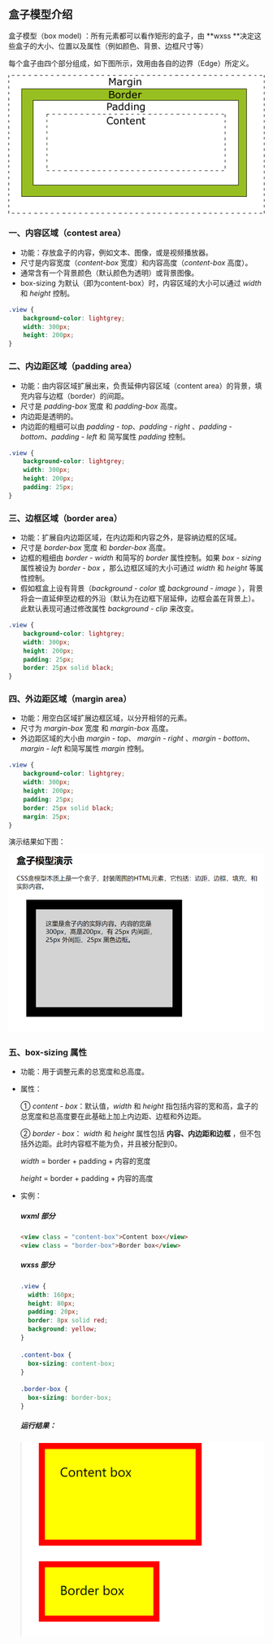 ## 盒子模型介绍

盒子模型（box model) ：所有元素都可以看作矩形的盒子，由 **wxss **决定这些盒子的大小、位置以及属性（例如颜色、背景、边框尺寸等）

每个盒子由四个部分组成，如下图所示，效用由各自的边界（Edge）所定义。

![1](image\1.gif)



### 一、内容区域（contest area）

- 功能：存放盒子的内容，例如文本、图像，或是视频播放器。
- 尺寸是内容宽度（*content-box* 宽度）和内容高度（*content-box* 高度）。
- 通常含有一个背景颜色（默认颜色为透明）或背景图像。
- box-sizing 为默认（即为content-box）时，内容区域的大小可以通过 *width* 和 *height* 控制。

```css
.view {
    background-color: lightgrey;
    width: 300px;
    height: 200px;
}
```



### 二、内边距区域（padding area）

- 功能：由内容区域扩展出来，负责延伸内容区域（content area）的背景，填充内容与边框（border）的间距。
- 尺寸是 *padding-box* 宽度 和 *padding-box* 高度。
- 内边距是透明的。
- 内边距的粗细可以由 *padding - top*、*padding - right* 、*padding - bottom*、*padding - left* 和 简写属性 *padding* 控制。

```css
.view {
    background-color: lightgrey;
    width: 300px;
	height: 200px;
    padding: 25px;
}
```



### 三、边框区域（border area）

- 功能：扩展自内边距区域，在内边距和内容之外，是容纳边框的区域。
- 尺寸是 *border-box* 宽度 和 *border-box* 高度。
- 边框的粗细由 *border - width* 和简写的  *border* 属性控制。如果 *box - sizing* 属性被设为 *border - box* ，那么边框区域的大小可通过 *width* 和 *height* 等属性控制。
- 假如框盒上设有背景（*background - color* 或 *background - image* ），背景将会一直延伸至边框的外沿（默认为在边框下层延伸，边框会盖在背景上）。此默认表现可通过修改属性 *background - clip* 来改变。

```css
.view {
    background-color: lightgrey;
    width: 300px;
	height: 200px;
    padding: 25px;
    border: 25px solid black;
}
```



### 四、外边距区域（margin area）

- 功能：用空白区域扩展边框区域，以分开相邻的元素。
- 尺寸为 *margin-box* 宽度 和 *margin-box* 高度。
- 外边距区域的大小由 *margin - top*、 *margin - right* 、*margin - bottom*、*margin - left* 和简写属性 *margin* 控制。

```css
.view {
    background-color: lightgrey;
    width: 300px;
	height: 200px;
    padding: 25px;
    border: 25px solid black;
	margin: 25px;
}
```

演示结果如下图：

<img src="image\3.png" alt="3" style="zoom:67%;" />

### 五、box-sizing 属性

- 功能：用于调整元素的总宽度和总高度。

- 属性：

  ① *content - box*：默认值，*width* 和 *height* 指包括内容的宽和高，盒子的总宽度和总高度要在此基础上加上内边距、边框和外边距。

  ② *border - box*： *width* 和 *height* 属性包括 **内容、内边距和边框** ，但不包括外边距。此时内容框不能为负，并且被分配到0。 

  *width* = border + padding + 内容的宽度

  *height* = border + padding + 内容的高度

- 实例：

  ##### **wxml 部分**

  ```html
  <view class = "content-box">Content box</view>
  <view class = "border-box">Border box</view>
  ```

  ##### wxss 部分

  ```css
  .view {
    width: 160px;
    height: 80px;
    padding: 20px;
    border: 8px solid red;
    background: yellow;
  }
  
  .content-box {
    box-sizing: content-box;
  }
  
  .border-box {
    box-sizing: border-box;
  }
  ```

  ##### 运行结果：

  ![2](image\2.png)